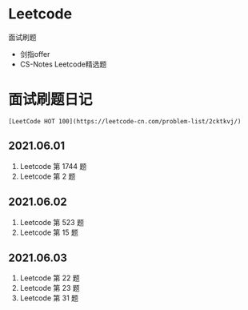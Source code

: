 # Leetcode

面试刷题

- 剑指offer
- CS-Notes Leetcode精选题



# 面试刷题日记

    [LeetCode HOT 100](https://leetcode-cn.com/problem-list/2cktkvj/) 


## 2021.06.01

1. Leetcode 第 1744 题
2. Leetcode 第 2 题

## 2021.06.02

1. Leetcode 第 523 题
2. Leetcode 第 15 题

## 2021.06.03

1. Leetcode 第 22 题
2. Leetcode 第 23 题
3. Leetcode 第 31 题